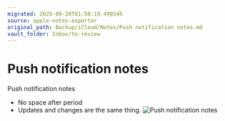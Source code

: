 ```yaml
---
migrated: 2025-09-20T01:50:19.499545
source: apple-notes-exporter
original_path: Backup/iCloud/Notes/Push notification notes.md
vault_folder: Inbox/to-review
---
```

# Push notification notes

Push notification notes

- No space after period
- Updates and changes are the same thing. 
![Push notification notes](images/Push%20notification%20notes.jpeg)

